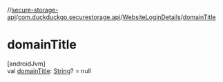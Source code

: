 //[secure-storage-api](../../../index.md)/[com.duckduckgo.securestorage.api](../index.md)/[WebsiteLoginDetails](index.md)/[domainTitle](domain-title.md)

# domainTitle

[androidJvm]\
val [domainTitle](domain-title.md): [String](https://kotlinlang.org/api/latest/jvm/stdlib/kotlin/-string/index.html)? = null
